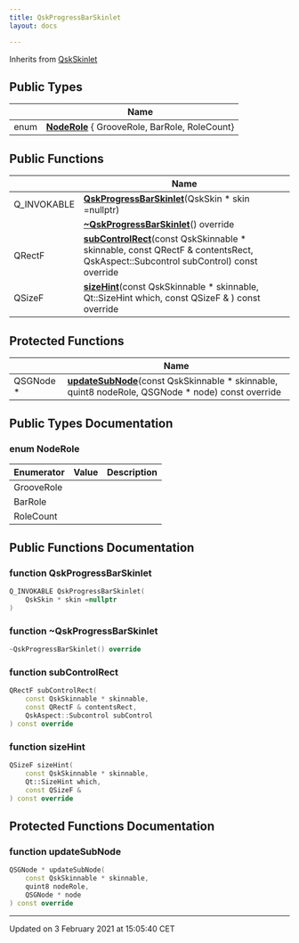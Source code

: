 ```yaml
---
title: QskProgressBarSkinlet
layout: docs

---
```





Inherits from [QskSkinlet](/docs/classes/classQskSkinlet/)

## Public Types

|                | Name           |
| -------------- | -------------- |
| enum| **[NodeRole](/docs/classes/classQskProgressBarSkinlet/#enum-noderole)** { GrooveRole, BarRole, RoleCount} |

## Public Functions

|                | Name           |
| -------------- | -------------- |
| Q_INVOKABLE | **[QskProgressBarSkinlet](/docs/classes/classQskProgressBarSkinlet/#function-qskprogressbarskinlet)**(QskSkin * skin =nullptr) |
| | **[~QskProgressBarSkinlet](/docs/classes/classQskProgressBarSkinlet/#function-~qskprogressbarskinlet)**() override |
| QRectF | **[subControlRect](/docs/classes/classQskProgressBarSkinlet/#function-subcontrolrect)**(const QskSkinnable * skinnable, const QRectF & contentsRect, QskAspect::Subcontrol subControl) const override |
| QSizeF | **[sizeHint](/docs/classes/classQskProgressBarSkinlet/#function-sizehint)**(const QskSkinnable * skinnable, Qt::SizeHint which, const QSizeF & ) const override |

## Protected Functions

|                | Name           |
| -------------- | -------------- |
| QSGNode * | **[updateSubNode](/docs/classes/classQskProgressBarSkinlet/#function-updatesubnode)**(const QskSkinnable * skinnable, quint8 nodeRole, QSGNode * node) const override |

## Public Types Documentation

### enum NodeRole

| Enumerator | Value | Description |
| ---------- | ----- | ----------- |
| GrooveRole | |   |
| BarRole | |   |
| RoleCount | |   |




## Public Functions Documentation

### function QskProgressBarSkinlet

```cpp
Q_INVOKABLE QskProgressBarSkinlet(
    QskSkin * skin =nullptr
)
```


### function ~QskProgressBarSkinlet

```cpp
~QskProgressBarSkinlet() override
```


### function subControlRect

```cpp
QRectF subControlRect(
    const QskSkinnable * skinnable,
    const QRectF & contentsRect,
    QskAspect::Subcontrol subControl
) const override
```


### function sizeHint

```cpp
QSizeF sizeHint(
    const QskSkinnable * skinnable,
    Qt::SizeHint which,
    const QSizeF & 
) const override
```


## Protected Functions Documentation

### function updateSubNode

```cpp
QSGNode * updateSubNode(
    const QskSkinnable * skinnable,
    quint8 nodeRole,
    QSGNode * node
) const override
```


-------------------------------

Updated on  3 February 2021 at 15:05:40 CET
